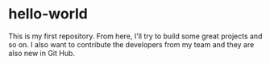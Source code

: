 hello-world
===========

This is my first repository. From here, I'll try to build some great projects and so on. I also want to contribute the developers from my team and they are also new in Git Hub.
